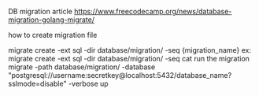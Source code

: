 DB migration article https://www.freecodecamp.org/news/database-migration-golang-migrate/

how to create migration file

migrate create -ext sql -dir database/migration/ -seq {migration_name} ex: migrate create -ext sql -dir database/migration/ -seq cat
run the migration migrate -path database/migration/ -database "postgresql://username:secretkey@localhost:5432/database_name?sslmode=disable" -verbose up